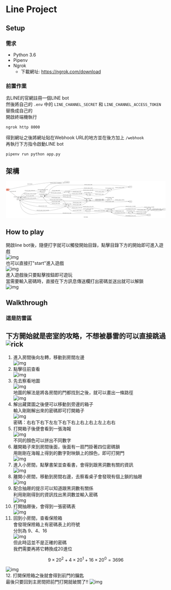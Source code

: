 # Line Project
## Setup
### 需求
* Python 3.6
* Pipenv
* Ngrok
  * 下載網址: https://ngrok.com/download
### 前置作業
去LINE的官網註冊一個LINE bot\
然後將自己的 `.env` 中的 `LINE_CHANNEL_SECRET` 和 `LINE_CHANNEL_ACCESS_TOKEN` 替換成自己的\
開啟終端機執行
```sh
ngrok http 8000
```
得到網址之後將網址貼在Webhook URL的地方並在後方加上 `/webhook`\
再執行下方指令啟動LINE bot
```sh
pipenv run python app.py
```
## 架構
![fsm](https://github.com/stanlet2000/line_project/blob/main/fsm.png)
## How to play
開啟line bot後，隨便打字就可以觸發開始目錄，點擊目錄下方的開始即可進入遊戲\
![img](https://i.imgur.com/Mklgpwf.jpg)\
也可以直接打"start"進入遊戲\
![img](https://i.imgur.com/f2dKmTe.jpg)\
進入遊戲後只要點擊按鈕即可遊玩\
當需要輸入密碼時，直接在下方訊息傳送欄打出密碼並送出就可以解鎖\
![img](https://i.imgur.com/0tdtL0T.png)
## Walkthrough
### 這是防雷區
下方開始就是密室的攻略，不想被暴雷的可以直接跳過\
![rick](https://i.imgur.com/6KfIxHM.jpg)
---
1. 進入房間後向左轉，移動到房間左邊\
![img](https://i.imgur.com/L9sQDGC.jpg)
3. 點擊往前查看\
![img](https://i.imgur.com/YjdpWj9.jpg)
4. 先去察看地圖\
![img](https://i.imgur.com/32KWIjd.jpg)\
地圖的解法是將各房間的門都找到之後，就可以畫出一條路徑\
![img](https://i.imgur.com/poF65CI.jpg)
5. 解出藏寶圖之後便可以移動到旁邊的箱子\
輸入剛剛解出來的密碼即可打開箱子\
![img](https://i.imgur.com/g8wi8y6.jpg)\
密碼：右右下右下左左下右下右上右上右上左上右右
6. 打開箱子後便會看到一張海報\
![img](https://i.imgur.com/cZiaYPv.png)\
不同的顏色可以拼出不同數字
7. 離開箱子來到房間後面，後面有一扇門掛著四位密碼鎖\
用剛剛在海報上得到的數字對映鎖上的顏色，即可打開門\
![img](https://i.imgur.com/CleD8l6.jpg)
8. 進入小房間，點擊書架並查看書，會得到跟黑洞數有關的資訊\
![img](https://i.imgur.com/k1KbrPX.jpg)
9. 離開小房間，移動到房間右邊，去察看桌子會發現有個上鎖的抽屜\
![img](https://i.imgur.com/OZk1G5v.jpg)
10. 配合抽屜的提示可以知道跟黑洞數有關係\
利用剛剛得到的資訊找出黑洞數並輸入密碼\
![img](https://i.imgur.com/IEWUBKX.jpg)
11. 打開抽屜後，會得到一張密碼表\
![img](https://i.imgur.com/ZcRB8tO.png)
12. 回到小房間，查看保險箱\
會發現保險箱上有密碼表上的符號\
分別為 9、4、16\
![img](https://i.imgur.com/qDJOEaz.jpg)\
但此時這並不是正確的密碼\
我們需要再將它轉換成20進位
```math
9\times 20^2 + 4\times 20^1 + 16\times 20^0 = 3696
```
![img](https://i.imgur.com/z0HGlIW.jpg)\
12. 打開保險箱之後就會得到前門的鑰匙\
最後只要回到主房間把前門打開就破關了!!
![img](https://i.imgur.com/jA1WWru.jpg)
